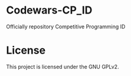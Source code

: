 # Codewars-CP_ID
Officially repository Competitive Programming ID

# License
This project is licensed under the GNU GPLv2.